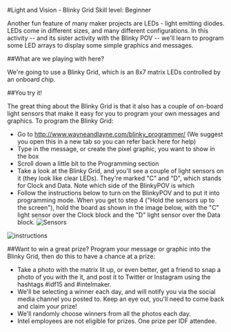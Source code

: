 #Light and Vision - Blinky Grid
Skill level: Beginner

Another fun feature of many maker projects are LEDs - light emitting diodes. LEDs come in different sizes, and many different configurations. In this activity -- and its sister activity with the Blinky POV -- we'll learn to program some LED arrays to display some simple graphics and messages.

##What are we playing with here?

We're going to use a Blinky Grid, which is an 8x7 matrix LEDs controlled by an onboard chip.

##You try it!

The great thing about the Blinky Grid is that it also has a couple of on-board light sensors that make it easy for you to program your own messages and graphics. To program the Blinky Grid:
- Go to http://www.wayneandlayne.com/blinky_programmer/ (We suggest you open this in a new tab so you can refer back here for help)
- Type in the message, or create the pixel graphic, you want to show in the box
- Scroll down a little bit to the Programming section
- Take a look at the Blinky Grid, and you'll see a couple of light sensors on it (they look like clear LEDs). They're marked "C" and "D", which stands for Clock and Data. Note which side of the BlinkyPOV is which
- Follow the instructions below to turn on the BlinkyPOV and to put it into programming mode. When you get to step 4 ("Hold the sensors up to the screen"), hold the board as shown in the image below, with the "C" light sensor over the Clock block and the "D" light sensor over the Data block.
![Sensors](gridsensors.jpg)

![instructions](http://www.wayneandlayne.com/files/blinky/images/programming_animated_gif/blinky_programming.gif)

##Want to win a great prize?
Program your message or graphic into the Blinky Grid, then do this to have a chance at a prize:
- Take a photo with the matrix lit up, or even better, get a friend to snap a photo of you with the it, and post it to Twitter or Instagram using the hashtags #idf15 and #intelmaker.
- We'll be selecting a winner each day, and will notify you via the social media channel you posted to. Keep an eye out, you'll need to come back and claim your prize!
- We'll randomly choose winners from all the photos each day.
- Intel employees are not eligible for prizes.  One prize per IDF attendee. 

